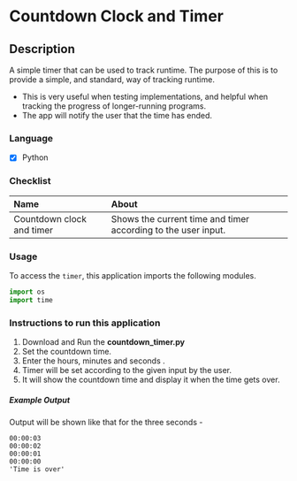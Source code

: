 # Countdown Clock and Timer
## Description
A simple timer that can be used to track runtime. The purpose of this is to provide a simple, and standard, way of tracking runtime. 
- This is very useful when testing implementations, and helpful when tracking the progress of longer-running programs. 
- The app will notify the user that the time has ended.

### Language
- [X] Python

### Checklist
Name | About
:------------------ | :------------------
Countdown clock and timer | Shows the current time and timer according to the user input.

### Usage
To access the `timer`, this application imports the following modules.
```python
import os
import time
```
  
### Instructions to run this application

  1.  Download and Run the __countdown_timer.py__
  2. Set the countdown time.
  3. Enter the hours, minutes and seconds .
  4. Timer will be set according to the given input by the user.
  5. It will show the countdown time and display it when the time gets over.
  
##### Example Output
Output will be shown like that for the three seconds -
```
00:00:03
00:00:02
00:00:01
00:00:00
'Time is over'
```
